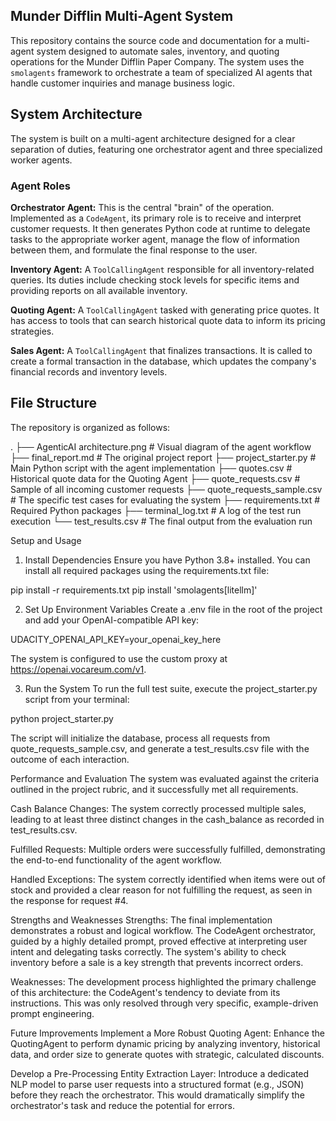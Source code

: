 ## Munder Difflin Multi-Agent System
This repository contains the source code and documentation for a multi-agent system designed to automate sales, inventory, and quoting operations for the Munder Difflin Paper Company. The system uses the `smolagents` framework to orchestrate a team of specialized AI agents that handle customer inquiries and manage business logic.

## System Architecture
The system is built on a multi-agent architecture designed for a clear separation of duties, featuring one orchestrator agent and three specialized worker agents.

### Agent Roles
**Orchestrator Agent:** This is the central "brain" of the operation. Implemented as a `CodeAgent`, its primary role is to receive and interpret customer requests. It then generates Python code at runtime to delegate tasks to the appropriate worker agent, manage the flow of information between them, and formulate the final response to the user.

**Inventory Agent:** A `ToolCallingAgent` responsible for all inventory-related queries. Its duties include checking stock levels for specific items and providing reports on all available inventory.

**Quoting Agent:** A `ToolCallingAgent` tasked with generating price quotes. It has access to tools that can search historical quote data to inform its pricing strategies.

**Sales Agent:** A `ToolCallingAgent` that finalizes transactions. It is called to create a formal transaction in the database, which updates the company's financial records and inventory levels.

## File Structure
The repository is organized as follows:

.
├── AgenticAI architecture.png  # Visual diagram of the agent workflow
├── final_report.md             # The original project report
├── project_starter.py          # Main Python script with the agent implementation
├── quotes.csv                  # Historical quote data for the Quoting Agent
├── quote_requests.csv          # Sample of all incoming customer requests
├── quote_requests_sample.csv   # The specific test cases for evaluating the system
├── requirements.txt            # Required Python packages
├── terminal_log.txt            # A log of the test run execution
└── test_results.csv            # The final output from the evaluation run

Setup and Usage
1. Install Dependencies
Ensure you have Python 3.8+ installed. You can install all required packages using the requirements.txt file:

pip install -r requirements.txt
pip install 'smolagents[litellm]'

2. Set Up Environment Variables
Create a .env file in the root of the project and add your OpenAI-compatible API key:

UDACITY_OPENAI_API_KEY=your_openai_key_here

The system is configured to use the custom proxy at https://openai.vocareum.com/v1.

3. Run the System
To run the full test suite, execute the project_starter.py script from your terminal:

python project_starter.py

The script will initialize the database, process all requests from quote_requests_sample.csv, and generate a test_results.csv file with the outcome of each interaction.

Performance and Evaluation
The system was evaluated against the criteria outlined in the project rubric, and it successfully met all requirements.

Cash Balance Changes: The system correctly processed multiple sales, leading to at least three distinct changes in the cash_balance as recorded in test_results.csv.

Fulfilled Requests: Multiple orders were successfully fulfilled, demonstrating the end-to-end functionality of the agent workflow.

Handled Exceptions: The system correctly identified when items were out of stock and provided a clear reason for not fulfilling the request, as seen in the response for request #4.

Strengths and Weaknesses
Strengths: The final implementation demonstrates a robust and logical workflow. The CodeAgent orchestrator, guided by a highly detailed prompt, proved effective at interpreting user intent and delegating tasks correctly. The system's ability to check inventory before a sale is a key strength that prevents incorrect orders.

Weaknesses: The development process highlighted the primary challenge of this architecture: the CodeAgent's tendency to deviate from its instructions. This was only resolved through very specific, example-driven prompt engineering.

Future Improvements
Implement a More Robust Quoting Agent: Enhance the QuotingAgent to perform dynamic pricing by analyzing inventory, historical data, and order size to generate quotes with strategic, calculated discounts.

Develop a Pre-Processing Entity Extraction Layer: Introduce a dedicated NLP model to parse user requests into a structured format (e.g., JSON) before they reach the orchestrator. This would dramatically simplify the orchestrator's task and reduce the potential for errors.
